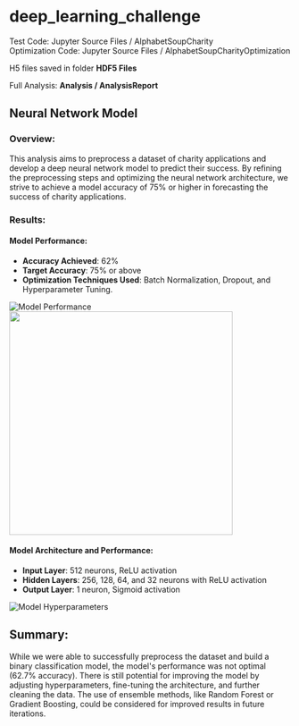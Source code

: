# deep_learning_challenge

Test Code: Jupyter Source Files / AlphabetSoupCharity  
Optimization Code: Jupyter Source Files / AlphabetSoupCharityOptimization

H5 files saved in folder **HDF5 Files**

Full Analysis: **Analysis / AnalysisReport**

## Neural Network Model

### Overview:
This analysis aims to preprocess a dataset of charity applications and develop a deep neural network model to predict their success. By refining the preprocessing steps and optimizing the neural network architecture, we strive to achieve a model accuracy of 75% or higher in forecasting the success of charity applications.

### Results:
#### Model Performance:
- **Accuracy Achieved**: 62%
- **Target Accuracy**: 75% or above
- **Optimization Techniques Used**: Batch Normalization, Dropout, and Hyperparameter Tuning.

![Model Performance](../Images/best_model.png) 
<img src="../Images/best_model.png" width="400" />

#### Model Architecture and Performance:
- **Input Layer**: 512 neurons, ReLU activation
- **Hidden Layers**: 256, 128, 64, and 32 neurons with ReLU activation
- **Output Layer**: 1 neuron, Sigmoid activation

![Model Hyperparameters](../Images/best_hyper.png) 

## Summary:
While we were able to successfully preprocess the dataset and build a binary classification model, the model's performance was not optimal (62.7% accuracy). There is still potential for improving the model by adjusting hyperparameters, fine-tuning the architecture, and further cleaning the data. The use of ensemble methods, like Random Forest or Gradient Boosting, could be considered for improved results in future iterations.
